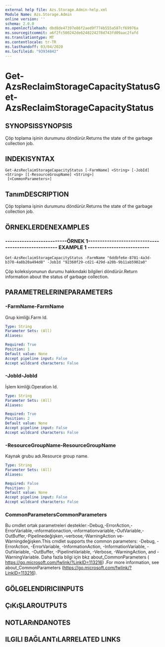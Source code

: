 ```yaml
---
external help file: Azs.Storage.Admin-help.xml
Module Name: Azs.Storage.Admin
online version: ''
schema: 2.0.0
ms.openlocfilehash: dbd8de47397e86f2aed9f774b555a587cf69976a
ms.sourcegitcommit: a6f2fc500242de6248224278d743fd09aac2fafd
ms.translationtype: MT
ms.contentlocale: tr-TR
ms.lasthandoff: 03/04/2020
ms.locfileid: "93934842"
---
```

# <span data-ttu-id="52334-101">Get-AzsReclaimStorageCapacityStatus</span><span class="sxs-lookup"><span data-stu-id="52334-101">Get-AzsReclaimStorageCapacityStatus</span></span>

## <span data-ttu-id="52334-102">SYNOPSIS</span><span class="sxs-lookup"><span data-stu-id="52334-102">SYNOPSIS</span></span>
<span data-ttu-id="52334-103">Çöp toplama işinin durumunu döndürür.</span><span class="sxs-lookup"><span data-stu-id="52334-103">Returns the state of the garbage collection job.</span></span>

## <span data-ttu-id="52334-104">INDEKI</span><span class="sxs-lookup"><span data-stu-id="52334-104">SYNTAX</span></span>

```
Get-AzsReclaimStorageCapacityStatus [-FarmName] <String> [-JobId] <String> [[-ResourceGroupName] <String>]
 [<CommonParameters>]
```

## <span data-ttu-id="52334-105">Tanım</span><span class="sxs-lookup"><span data-stu-id="52334-105">DESCRIPTION</span></span>
<span data-ttu-id="52334-106">Çöp toplama işinin durumunu döndürür.</span><span class="sxs-lookup"><span data-stu-id="52334-106">Returns the state of the garbage collection job.</span></span>

## <span data-ttu-id="52334-107">ÖRNEKLERDEN</span><span class="sxs-lookup"><span data-stu-id="52334-107">EXAMPLES</span></span>

### <span data-ttu-id="52334-108">--------------------------ÖRNEK 1--------------------------</span><span class="sxs-lookup"><span data-stu-id="52334-108">-------------------------- EXAMPLE 1 --------------------------</span></span>
```
Get-AzsReclaimStorageCapacityStatus -FarmName "6ddbfe6e-8781-4a3d-b370-4a8b20a494d8" -JobId "92360f29-cd21-429d-a20b-9b11ab5902a0"
```

<span data-ttu-id="52334-109">Çöp koleksiyonunun durumu hakkındaki bilgileri döndürür.</span><span class="sxs-lookup"><span data-stu-id="52334-109">Return information about the status of garbage collection.</span></span>

## <span data-ttu-id="52334-110">PARAMETRELERINE</span><span class="sxs-lookup"><span data-stu-id="52334-110">PARAMETERS</span></span>

### <span data-ttu-id="52334-111">-FarmName</span><span class="sxs-lookup"><span data-stu-id="52334-111">-FarmName</span></span>
<span data-ttu-id="52334-112">Grup kimliği.</span><span class="sxs-lookup"><span data-stu-id="52334-112">Farm Id.</span></span>

```yaml
Type: String
Parameter Sets: (All)
Aliases: 

Required: True
Position: 1
Default value: None
Accept pipeline input: False
Accept wildcard characters: False
```

### <span data-ttu-id="52334-113">-JobId</span><span class="sxs-lookup"><span data-stu-id="52334-113">-JobId</span></span>
<span data-ttu-id="52334-114">İşlem kimliği.</span><span class="sxs-lookup"><span data-stu-id="52334-114">Operation Id.</span></span>

```yaml
Type: String
Parameter Sets: (All)
Aliases: 

Required: True
Position: 2
Default value: None
Accept pipeline input: False
Accept wildcard characters: False
```

### <span data-ttu-id="52334-115">-ResourceGroupName</span><span class="sxs-lookup"><span data-stu-id="52334-115">-ResourceGroupName</span></span>
<span data-ttu-id="52334-116">Kaynak grubu adı.</span><span class="sxs-lookup"><span data-stu-id="52334-116">Resource group name.</span></span>

```yaml
Type: String
Parameter Sets: (All)
Aliases: 

Required: False
Position: 3
Default value: None
Accept pipeline input: False
Accept wildcard characters: False
```

### <span data-ttu-id="52334-117">CommonParameters</span><span class="sxs-lookup"><span data-stu-id="52334-117">CommonParameters</span></span>
<span data-ttu-id="52334-118">Bu cmdlet ortak parametreleri destekler:-Debug,-ErrorAction,-ErrorVariable,-ınformationaction,-ınformationvariable,-OutVariable,-OutBuffer,-Pipelinedeğişken,-verbose,-WarningAction ve-Warningdeğişken.</span><span class="sxs-lookup"><span data-stu-id="52334-118">This cmdlet supports the common parameters: -Debug, -ErrorAction, -ErrorVariable, -InformationAction, -InformationVariable, -OutVariable, -OutBuffer, -PipelineVariable, -Verbose, -WarningAction, and -WarningVariable.</span></span> <span data-ttu-id="52334-119">Daha fazla bilgi için bkz about_CommonParameters ( https://go.microsoft.com/fwlink/?LinkID=113216) .</span><span class="sxs-lookup"><span data-stu-id="52334-119">For more information, see about_CommonParameters (https://go.microsoft.com/fwlink/?LinkID=113216).</span></span>

## <span data-ttu-id="52334-120">GÖLGELENDIRICI</span><span class="sxs-lookup"><span data-stu-id="52334-120">INPUTS</span></span>

## <span data-ttu-id="52334-121">ÇıKıŞLAR</span><span class="sxs-lookup"><span data-stu-id="52334-121">OUTPUTS</span></span>

## <span data-ttu-id="52334-122">NOTLARıNDA</span><span class="sxs-lookup"><span data-stu-id="52334-122">NOTES</span></span>

## <span data-ttu-id="52334-123">ILGILI BAĞLANTıLAR</span><span class="sxs-lookup"><span data-stu-id="52334-123">RELATED LINKS</span></span>

